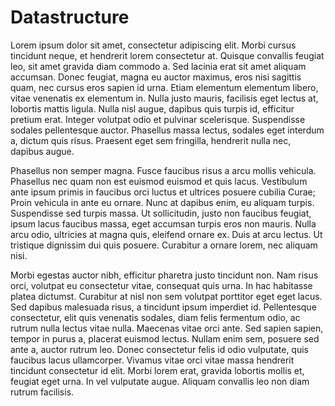 # Datastructure

Lorem ipsum dolor sit amet, consectetur adipiscing elit. Morbi cursus tincidunt neque, et hendrerit lorem consectetur at. Quisque convallis feugiat leo, sit amet gravida diam commodo a. Sed lacinia erat sit amet aliquam accumsan. Donec feugiat, magna eu auctor maximus, eros nisi sagittis quam, nec cursus eros sapien id urna. Etiam elementum elementum libero, vitae venenatis ex elementum in. Nulla justo mauris, facilisis eget lectus at, lobortis mattis ligula. Nulla nisl augue, dapibus quis turpis id, efficitur pretium erat. Integer volutpat odio et pulvinar scelerisque. Suspendisse sodales pellentesque auctor. Phasellus massa lectus, sodales eget interdum a, dictum quis risus. Praesent eget sem fringilla, hendrerit nulla nec, dapibus augue.

Phasellus non semper magna. Fusce faucibus risus a arcu mollis vehicula. Phasellus nec quam non est euismod euismod et quis lacus. Vestibulum ante ipsum primis in faucibus orci luctus et ultrices posuere cubilia Curae; Proin vehicula in ante eu ornare. Nunc at dapibus enim, eu aliquam turpis. Suspendisse sed turpis massa. Ut sollicitudin, justo non faucibus feugiat, ipsum lacus faucibus massa, eget accumsan turpis eros non mauris. Nulla arcu odio, ultricies at magna quis, eleifend ornare ex. Duis at arcu lectus. Ut tristique dignissim dui quis posuere. Curabitur a ornare lorem, nec aliquam nisi.

Morbi egestas auctor nibh, efficitur pharetra justo tincidunt non. Nam risus orci, volutpat eu consectetur vitae, consequat quis urna. In hac habitasse platea dictumst. Curabitur at nisl non sem volutpat porttitor eget eget lacus. Sed dapibus malesuada risus, a tincidunt ipsum imperdiet id. Pellentesque consectetur, elit quis venenatis sodales, diam felis fermentum odio, ac rutrum nulla lectus vitae nulla. Maecenas vitae orci ante. Sed sapien sapien, tempor in purus a, placerat euismod lectus. Nullam enim sem, posuere sed ante a, auctor rutrum leo. Donec consectetur felis id odio vulputate, quis faucibus lacus ullamcorper. Vivamus vitae orci vitae massa hendrerit tincidunt consectetur id elit. Morbi lorem erat, gravida lobortis mollis et, feugiat eget urna. In vel vulputate augue. Aliquam convallis leo non diam rutrum facilisis.
